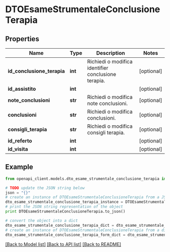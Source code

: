 # DTOEsameStrumentaleConclusioneTerapia



## Properties

Name | Type | Description | Notes
------------ | ------------- | ------------- | -------------
**id_conclusione_terapia** | **int** | Richiedi o modifica identifier conclusione terapia. | [optional] 
**id_assistito** | **int** |  | [optional] 
**note_conclusioni** | **str** | Richiedi o modifica note conclusioni. | [optional] 
**conclusioni** | **str** | Richiedi o modifica conclusioni. | [optional] 
**consigli_terapia** | **str** | Richiedi o modifica consigli terapia. | [optional] 
**id_referto** | **int** |  | [optional] 
**id_visita** | **int** |  | [optional] 

## Example

```python
from openapi_client.models.dto_esame_strumentale_conclusione_terapia import DTOEsameStrumentaleConclusioneTerapia

# TODO update the JSON string below
json = "{}"
# create an instance of DTOEsameStrumentaleConclusioneTerapia from a JSON string
dto_esame_strumentale_conclusione_terapia_instance = DTOEsameStrumentaleConclusioneTerapia.from_json(json)
# print the JSON string representation of the object
print DTOEsameStrumentaleConclusioneTerapia.to_json()

# convert the object into a dict
dto_esame_strumentale_conclusione_terapia_dict = dto_esame_strumentale_conclusione_terapia_instance.to_dict()
# create an instance of DTOEsameStrumentaleConclusioneTerapia from a dict
dto_esame_strumentale_conclusione_terapia_form_dict = dto_esame_strumentale_conclusione_terapia.from_dict(dto_esame_strumentale_conclusione_terapia_dict)
```
[[Back to Model list]](../README.md#documentation-for-models) [[Back to API list]](../README.md#documentation-for-api-endpoints) [[Back to README]](../README.md)


